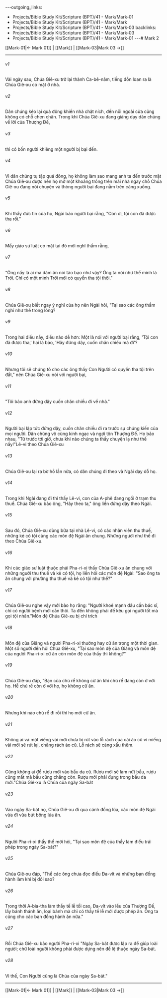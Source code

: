 ---outgoing_links:
  - Projects/Bible Study Kit/Scripture (BPT)/41 - Mark/Mark-01
  - Projects/Bible Study Kit/Scripture (BPT)/41 - Mark/Mark
  - Projects/Bible Study Kit/Scripture (BPT)/41 - Mark/Mark-03
backlinks:
  - Projects/Bible Study Kit/Scripture (BPT)/41 - Mark/Mark-03
  - Projects/Bible Study Kit/Scripture (BPT)/41 - Mark/Mark-01
---# Mark 2

[[Mark-01|← Mark 01]] | [[Mark]] | [[Mark-03|Mark 03 →]]
***



###### v1 
Vài ngày sau, Chúa Giê-xu trở lại thành Ca-bê-nâm, tiếng đồn loan ra là Chúa Giê-xu có mặt ở nhà. 

###### v2 
Dân chúng kéo lại quá đông khiến nhà chật ních, đến nỗi ngoài cửa cũng không có chỗ chen chân. Trong khi Chúa Giê-xu đang giảng dạy dân chúng về lời của Thượng Đế, 

###### v3 
thì có bốn người khiêng một người bị bại đến. 

###### v4 
Vì dân chúng tụ tập quá đông, họ không làm sao mang anh ta đến trước mặt Chúa Giê-xu được nên họ mở một khoảng trống trên mái nhà ngay chỗ Chúa Giê-xu đang nói chuyện và thòng người bại đang nằm trên cáng xuống. 

###### v5 
Khi thấy đức tin của họ, Ngài bảo người bại rằng, "Con ơi, tội con đã được tha rồi." 

###### v6 
Mấy giáo sư luật có mặt tại đó mới nghĩ thầm rằng, 

###### v7 
"Ông nầy là ai mà dám ăn nói táo bạo như vậy? Ông ta nói như thể mình là Trời. Chỉ có một mình Trời mới có quyền tha tội thôi." 

###### v8 
Chúa Giê-xu biết ngay ý nghĩ của họ nên Ngài hỏi, "Tại sao các ông thầm nghĩ như thế trong lòng? 

###### v9 
Trong hai điều nầy, điều nào dễ hơn: Một là nói với người bại rằng, 'Tội con đã được tha,' hai là bảo, 'Hãy đứng dậy, cuốn chăn chiếu mà đi'? 

###### v10 
Nhưng tôi sẽ chứng tỏ cho các ông thấy Con Người có quyền tha tội trên đất," nên Chúa Giê-xu nói với người bại, 

###### v11 
"Tôi bảo anh đứng dậy cuốn chăn chiếu đi về nhà." 

###### v12 
Người bại lập tức đứng dậy, cuốn chăn chiếu đi ra trước sự chứng kiến của mọi người. Dân chúng vô cùng kinh ngạc và ngợi tôn Thượng Đế. Họ bảo nhau, "Từ trước tới giờ, chưa khi nào chúng ta thấy chuyện lạ như thế nầy!"Lê-vi theo Chúa Giê-xu 

###### v13 
Chúa Giê-xu lại ra bờ hồ lần nữa, có dân chúng đi theo và Ngài dạy dỗ họ. 

###### v14 
Trong khi Ngài đang đi thì thấy Lê-vi, con của A-phê đang ngồi ở trạm thu thuế. Chúa Giê-xu bảo ông, "Hãy theo ta," ông liền đứng dậy theo Ngài. 

###### v15 
Sau đó, Chúa Giê-xu dùng bữa tại nhà Lê-vi, có các nhân viên thu thuế, những kẻ có tội cùng các môn đệ Ngài ăn chung. Những người như thế đi theo Chúa Giê-xu. 

###### v16 
Khi các giáo sư luật thuộc phái Pha-ri-xi thấy Chúa Giê-xu ăn chung với những người thu thuế và kẻ có tội, họ liền hỏi các môn đệ Ngài: "Sao ông ta ăn chung với phường thu thuế và kẻ có tội như thế?" 

###### v17 
Chúa Giê-xu nghe vậy mới bảo họ rằng: "Người khoẻ mạnh đâu cần bác sĩ, chỉ có người bệnh mới cần thôi. Ta đến không phải để kêu gọi người tốt mà gọi tội nhân."Môn đệ Chúa Giê-xu bị chỉ trích 

###### v18 
Môn đệ của Giăng và người Pha-ri-xi thường hay cữ ăn trong một thời gian. Một số người đến hỏi Chúa Giê-xu, "Tại sao môn đệ của Giăng và môn đệ của người Pha-ri-xi cữ ăn còn môn đệ của thầy thì không?" 

###### v19 
Chúa Giê-xu đáp, "Bạn của chú rể không cữ ăn khi chú rể đang còn ở với họ. Hễ chú rể còn ở với họ, họ không cữ ăn. 

###### v20 
Nhưng khi nào chú rể đi rồi thì họ mới cữ ăn. 

###### v21 
Không ai vá một viếng vải mới chưa bị rút vào lỗ rách của cái áo cũ vì miếng vải mới sẽ rút lại, chằng rách áo cũ. Lỗ rách sẽ càng xấu thêm. 

###### v22 
Cũng không ai đổ rượu mới vào bầu da cũ. Rượu mới sẽ làm nứt bầu, rượu cũng mất mà bầu cũng chẳng còn. Rượu mới phải đựng trong bầu da mới."Chúa Giê-xu là Chúa của ngày Sa-bát 

###### v23 
Vào ngày Sa-bát nọ, Chúa Giê-xu đi qua cánh đồng lúa, các môn đệ Ngài vừa đi vừa bứt bông lúa ăn. 

###### v24 
Người Pha-ri-xi thấy thế mới hỏi, "Tại sao môn đệ của thầy làm điều trái phép trong ngày Sa-bát?" 

###### v25 
Chúa Giê-xu đáp, "Thế các ông chưa đọc điều Đa-vít và những bạn đồng hành làm khi bị đói sao? 

###### v26 
Trong thời A-bia-tha làm thầy tế lễ tối cao, Đa-vít vào lều của Thượng Đế, lấy bánh thánh ăn, loại bánh mà chỉ có thầy tế lễ mới được phép ăn. Ông ta cũng cho các bạn đồng hành ăn nữa." 

###### v27 
Rồi Chúa Giê-xu bảo người Pha-ri-xi "Ngày Sa-bát được lập ra để giúp loài người; chứ loài người không phải được dựng nên để lệ thuộc ngày Sa-bát. 

###### v28 
Vì thế, Con Người cũng là Chúa của ngày Sa-bát."

***
[[Mark-01|← Mark 01]] | [[Mark]] | [[Mark-03|Mark 03 →]]

